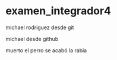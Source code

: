 # examen_integrador4

michael rodriguez desde git

michael desde github

muerto el perro se acabó la rabia
